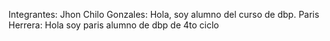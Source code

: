 Integrantes:
Jhon Chilo Gonzales: Hola, soy alumno del curso de dbp.
Paris Herrera: Hola soy paris alumno de dbp de 4to ciclo

